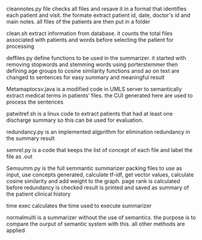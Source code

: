 cleannotes.py file checks all files and resave it in a format that identifies each patient and visit. 
the formate extract patient id, date, doctor's id and main notes. 
all files of the patients are then put in a folder

clean.sh extract information from database. 
it counts the total files associated with patients and words before selecting the patient for processing

deffiles.py define functions to be used in the summarizer. it started with removing stopwords and stemming words using porterstemmer
then defining age groups to cosine similarity functions ansd ao on
text are changed to sentences for easy summary and meaningful result


Metamaptocsv.java is a modified code in UMLS server to semantically extract medical terms in patients’ files.
the CUI generated here are used to process the sentences


patwitref.sh is a linux code to extract patients that had at least one discharge summary so this can be used for evaluation.

redundancy.py is an implemented algprithm for elimination redundancy in the summary result

semrel.py is a code that keeps the list of concept of each file and label the file as .out
 

Semsumm.py is the full semmantic summarizer  packing files to use as input, use concepts generated, calculate tf-idf, 
get vector values, calculate cosine similarity  and add weight to the graph. 
page rank is calculated before redundancy is checked
result is printed and saved as summary of the patient clinical history

time exec calculates the time used to execute summarizer


normalmulti is a summarizer without the use of semantics. the purpose is to compare the ourput of semantic system with this.
 all other methods are applied


